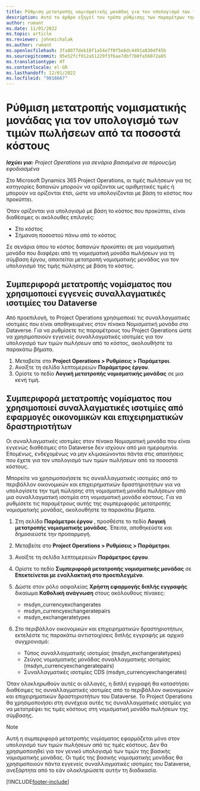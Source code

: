 ```yaml
---
title: Ρύθμιση μετατροπής νομισματικής μονάδας για τον υπολογισμό των τιμών πωλήσεων από τα ποσοστά κόστους
description: Αυτό το άρθρο εξηγεί τον τρόπο ρύθμισης των παραμέτρων της συμπεριφοράς μετατροπής νομισματικής μονάδας που θα χρησιμοποιηθεί στο Microsoft Dynamics 365 Project Operations όταν δημιουργούνται συναλλαγές πωλήσεων από συναλλαγές κόστους.
author: rumant
ms.date: 11/01/2022
ms.topic: article
ms.reviewer: johnmichalak
ms.author: rumant
ms.openlocfilehash: 3fa8077deb18f1a54e7f0f5e6dc4491a830df45b
ms.sourcegitcommit: 95e52fcf012a51229f3f6ae7dbf7b0fa56072a85
ms.translationtype: HT
ms.contentlocale: el-GR
ms.lasthandoff: 12/01/2022
ms.locfileid: "9816667"
---
```

# <a name="set-up-currency-conversion-to-calculate-sales-prices-from-cost-rates"></a>Ρύθμιση μετατροπής νομισματικής μονάδας για τον υπολογισμό των τιμών πωλήσεων από τα ποσοστά κόστους

_**Ισχύει για:** Project Operations για σενάρια βασισμένα σε πόρους/μη εφοδιασμένα_

Στο Microsoft Dynamics 365 Project Operations, οι τιμές πωλήσεων για τις κατηγορίες δαπανών μπορούν να ορίζονται ως αριθμητικές τιμές ή μπορούν να ορίζονται έτσι, ώστε να υπολογίζονται με βάση το κόστος που προκύπτει.

Όταν ορίζονται για υπολογισμό με βάση το κόστος που προκύπτει, είναι διαθέσιμες οι ακόλουθες επιλογές:

- Στο κόστος
- Σήμανση ποσοστού πάνω από το κόστος

Σε σενάρια όπου το κόστος δαπανών προκύπτει σε μια νομισματική μονάδα που διαφέρει από τη νομισματική μονάδα πωλήσεων για τη σύμβαση έργου, απαιτείται μετατροπή νομισματικής μονάδας για τον υπολογισμό της τιμής πώλησης με βάση το κόστος.

## <a name="currency-conversion-behavior-that-uses-native-dataverse-exchange-rates"></a>Συμπεριφορά μετατροπής νομίσματος που χρησιμοποιεί εγγενείς συναλλαγματικές ισοτιμίες του Dataverse

Από προεπιλογή, το Project Operations χρησιμοποιεί τις συναλλαγματικές ισοτιμίες που είναι αποθηκευμένες στον πίνακα Νομισματική μονάδα στο Dataverse. Για να ρυθμίσετε τις παραμέτρους του Project Operations ώστε να χρησιμοποιούν εγγενείς συναλλαγματικές ισοτιμίες για τον υπολογισμό των τιμών πωλήσεων από το κόστος, ακολουθήστε τα παρακάτω βήματα.

1. Μεταβείτε στο **Project Operations \> Ρυθμίσεις \> Παράμετροι**.
1. Ανοίξτε τη σελίδα λεπτομερειών **Παράμετρος έργου**.
1. Ορίστε το πεδίο **Λογική μετατροπής νομισματικής μονάδας** σε μια κενή τιμή.

## <a name="currency-conversion-behavior-that-uses-exchange-rates-from-finance-and-operations-apps"></a>Συμπεριφορά μετατροπής νομίσματος που χρησιμοποιεί συναλλαγματικές ισοτιμίες από εφαρμογές οικονομικών και επιχειρηματικών δραστηριοτήτων

Οι συναλλαγματικές ισοτιμίες στον πίνακα Νομισματική μονάδα που είναι εγγενώς διαθέσιμες στο Dataverse δεν ισχύουν από μια ημερομηνία. Επομένως, ενδεχομένως να μην κλιμακώνονται πάντα στις απαιτήσεις που έχετε για τον υπολογισμό των τιμών πωλήσεων από τα ποσοστά κόστους.

Μπορείτε να χρησιμοποιήσετε τις συναλλαγματικές ισοτιμίες από το περιβάλλον οικονομικών και επιχειρηματικών δραστηριοτήτων για να υπολογίσετε την τιμή πώλησης στη νομισματική μονάδα πωλήσεων από μια συναλλαγματική ισοτιμία στη νομισματική μονάδα κόστους. Για να ρυθμίσετε τις παραμέτρους αυτής της συμπεριφοράς μετατροπής νομισματικής μονάδας, ακολουθήστε τα παρακάτω βήματα.

1. Στη σελίδα **Παράμετροι έργου** , προσθέστε το πεδίο **Λογική μετατροπής νομισματικής μονάδας**. Έπειτα, αποθηκεύστε και δημοσιεύστε την προσαρμογή.
1. Μεταβείτε στο **Project Operations \> Ρυθμίσεις \> Παράμετροι**.
1. Ανοίξτε τη σελίδα λεπτομερειών **Παράμετρος έργου**. 
1. Ορίστε το πεδίο **Συμπεριφορά μετατροπής νομισματικής μονάδας** σε **Επεκτείνεται με εναλλακτική στο προεπιλεγμένο**.
1. Δώστε στον ρόλο ασφαλείας **Χρήστη εφαρμογής διπλής εγγραφής** δικαίωμα **Καθολική ανάγνωση** στους ακόλουθους πίνακες:

    - msdyn\_currencyexchangerates
    - msdyn\_currencyexchangeratepairs
    - msdyn\_exchangeratetypes

1. Στο περιβάλλον οικονομικών και επιχειρηματικών δραστηριοτήτων, εκτελέστε τις παρακάτω αντιστοιχίσεις διπλής εγγραφής με αρχικό συγχρονισμό:

    - Τύπος συναλλαγματικής ισοτιμίας (msdyn\_exchangeratetypes)
    - Ζεύγος νομισματικής μονάδας συναλλαγματικής ισοτιμίας (msdyn\_currencyexchangeratepairs)
    - Συναλλαγματικές ισοτιμίες CDS (msdyn\_currencyexchangerates)

Όταν ολοκληρωθούν αυτές οι αλλαγές, η διπλή εγγραφή θα καταστήσει διαθέσιμες τις συναλλαγματικές ισοτιμίες από το περιβάλλον οικονομικών και επιχειρηματικών δραστηριοτήτων του Dataverse. Το Project Operations θα χρησιμοποιήσει στη συνέχεια αυτές τις συναλλαγματικές ισοτιμίες για να μετατρέψει τις τιμές κόστους στη νομισματική μονάδα πωλήσεων της σύμβασης.

> [!NOTE]
> Αυτή η συμπεριφορά μετατροπής νομίσματος εφαρμόζεται μόνο στον υπολογισμό των τιμών πωλήσεων από τις τιμές κόστους. Δεν θα χρησιμοποιηθεί για τον γενικό υπολογισμό των τιμών της βασικής νομισματικής μονάδας. Οι τιμές της βασικής νομισματικής μονάδας θα χρησιμοποιούν πάντα εγγενείς συναλλαγματικές ισοτιμίες του Dataverse, ανεξάρτητα από το εάν ολοκληρώσετε αυτήν τη διαδικασία.

[!INCLUDE[footer-include](../includes/footer-banner.md)]
